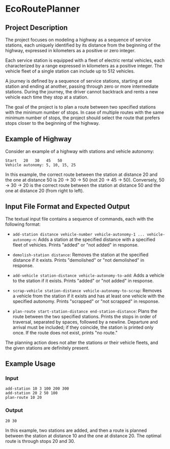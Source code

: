 # EcoRoutePlanner
## Project Description

The project focuses on modeling a highway as a sequence of service stations, each uniquely identified by its distance from the beginning of the highway, expressed in kilometers as a positive or zero integer.

Each service station is equipped with a fleet of electric rental vehicles, each characterized by a range expressed in kilometers as a positive integer. The vehicle fleet of a single station can include up to 512 vehicles.

A journey is defined by a sequence of service stations, starting at one station and ending at another, passing through zero or more intermediate stations. During the journey, the driver cannot backtrack and rents a new vehicle each time they stop at a station.

The goal of the project is to plan a route between two specified stations with the minimum number of stops. In case of multiple routes with the same minimum number of stops, the project should select the route that prefers stops closer to the beginning of the highway.

## Example of Highway

Consider an example of a highway with stations and vehicle autonomy:

```
Start   20   30   45   50
Vehicle autonomy: 5, 10, 15, 25
```

In this example, the correct route between the station at distance 20 and the one at distance 50 is 20 → 30 → 50 (not 20 → 45 → 50). Conversely, 50 → 30 → 20 is the correct route between the station at distance 50 and the one at distance 20 (from right to left).

## Input File Format and Expected Output

The textual input file contains a sequence of commands, each with the following format:

- `add-station distance vehicle-number vehicle-autonomy-1 ... vehicle-autonomy-n`: Adds a station at the specified distance with a specified fleet of vehicles. Prints "added" or "not added" in response.

- `demolish-station distance`: Removes the station at the specified distance if it exists. Prints "demolished" or "not demolished" in response.

- `add-vehicle station-distance vehicle-autonomy-to-add`: Adds a vehicle to the station if it exists. Prints "added" or "not added" in response.

- `scrap-vehicle station-distance vehicle-autonomy-to-scrap`: Removes a vehicle from the station if it exists and has at least one vehicle with the specified autonomy. Prints "scrapped" or "not scrapped" in response.

- `plan-route start-station-distance end-station-distance`: Plans the route between the two specified stations. Prints the stops in order of traversal, separated by spaces, followed by a newline. Departure and arrival must be included; if they coincide, the station is printed only once. If the route does not exist, prints "no route."

The planning action does not alter the stations or their vehicle fleets, and the given stations are definitely present.

## Example Usage

### Input
```
add-station 10 3 100 200 300
add-station 20 2 50 100
plan-route 10 20
```

### Output
```
20 30
```

In this example, two stations are added, and then a route is planned between the station at distance 10 and the one at distance 20. The optimal route is through stops 20 and 30.

